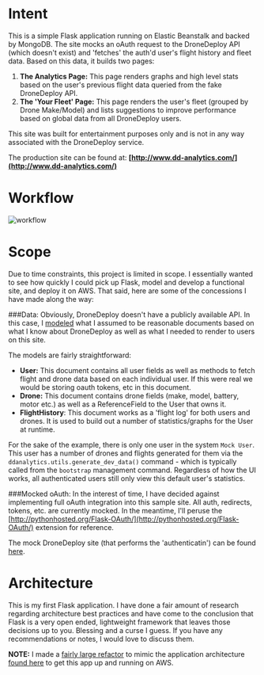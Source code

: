 # Intent
This is a simple Flask application running on Elastic Beanstalk and backed by MongoDB. The site mocks an oAuth request to the DroneDeploy API (which doesn't exist) and 'fetches' the auth'd user's flight history and fleet data. Based on this data, it builds two pages:

1. **The Analytics Page:** This page renders graphs and high level stats based on the user's previous flight data queried from the fake DroneDeploy API.
2. **The 'Your Fleet' Page:** This page renders the user's fleet (grouped by Drone Make/Model) and lists suggestions to improve performance based on global data from all DroneDeploy users.

This site was built for entertainment purposes only and is not in any way associated with the DroneDeploy service.

The production site can be found at: **[http://www.dd-analytics.com/](http://www.dd-analytics.com/)**

# Workflow
![workflow](http://f.cl.ly/items/393A0l1x3Q33220l0j1x/workflow.png)

# Scope
Due to time constraints, this project is limited in scope. I essentially wanted to see how quickly I could pick up Flask, model and develop a functional site, and deploy it on AWS. That said, here are some of the concessions I have made along the way:

###Data:
Obviously, DroneDeploy doesn't have a publicly available API. In this case, I [modeled](https://github.com/cooncesean/ddanalytics/blob/master/models.py) what I assumed to be reasonable documents based on what I know about DroneDeploy as well as what I needed to render to users on this site.

The models are fairly straightforward:

* **User:** This document contains all user fields as well as methods to fetch flight and drone data based on each individual user. If this were real we would be storing oauth tokens, etc in this document.
* **Drone:** This document contains drone fields (make, model, battery, motor etc.) as well as a ReferenceField to the User that owns it.
* **FlightHistory**: This document works as a 'flight log' for both users and drones. It is used to build out a number of statistics/graphs for the User at runtime.

For the sake of the example, there is only one user in the system `Mock User`. This user has a number of drones and flights generated for them via the `ddanalytics.utils.generate_dev_data()` command - which is typically called from the `bootstrap` management command. Regardless of how the UI works, all authenticated users still only view this default user's statistics.

###Mocked oAuth:
In the interest of time, I have decided against implementing full oAuth integration into this sample site. All auth, redirects, tokens, etc. are currently mocked. In the meantime, I'll peruse the [http://pythonhosted.org/Flask-OAuth/](http://pythonhosted.org/Flask-OAuth/) extension for reference.

The mock DroneDeploy site (that performs the 'authenticatin') can be found [here](https://github.com/cooncesean/mock_dronedeploy).

# Architecture
This is my first Flask application. I have done a fair amount of research regarding architecture best practices and have come to the conclusion that Flask is a very open ended, lightweight framework that leaves those decisions up to you. Blessing and a curse I guess. If you have any recommendations or notes, I would love to discuss them.

**NOTE:** I made a [fairly large refactor](https://github.com/cooncesean/ddanalytics/commit/65cc5ac00f83f2ce10a4082e7e44cc3bf427c2ed) to mimic the application architecture [found here](https://s3.amazonaws.com/jamessar-pycon-2013/shortflask.tar.gz) to get this app up and running on AWS.
